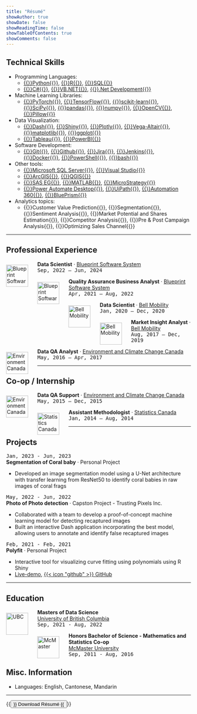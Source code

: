 ```yaml
---
title: "Résumé"
showAuthor: true
showDate: false
showReadingTime: false
showTableOfContents: true
showComments: false
---
```


## Technical Skills

* Programming Languages:
	* [{{<skills>}}Python{{</skills>}}](https://www.python.org/), [{{<skills>}}R{{</skills>}}](https://www.r-project.org/), [{{<skills>}}SQL{{</skills>}}](https://en.wikipedia.org/wiki/SQL)
	* [{{<skills>}}C#{{</skills>}}](https://en.wikipedia.org/wiki/C_Sharp_(programming_language)), [{{<skills>}}VB.NET{{</skills>}}](https://en.wikipedia.org/wiki/Visual_Basic_(.NET)), [{{<skills>}}.Net Development{{</skills>}}](https://dotnet.microsoft.com/en-us/learn/dotnet/what-is-dotnet)
* Machine Learning Libraries:
	* [{{<skills>}}PyTorch{{</skills>}}](https://pytorch.org/), [{{<skills>}}TensorFlow{{</skills>}}](https://www.tensorflow.org/), [{{<skills>}}scikit-learn{{</skills>}}](https://scikit-learn.org/stable/), [{{<skills>}}SciPy{{</skills>}}](https://scipy.org/), [{{<skills>}}pandas{{</skills>}}](https://pandas.pydata.org/), [{{<skills>}}numpy{{</skills>}}](https://numpy.org/), [{{<skills>}}OpenCV{{</skills>}}](https://opencv.org/), [{{<skills>}}Pillow{{</skills>}}](https://pillow.readthedocs.io/en/stable/)
* Data Visualization: 
	* [{{<skills>}}Dash{{</skills>}}](https://dash.plotly.com/), [{{<skills>}}Shiny{{</skills>}}](https://www.rstudio.com/products/shiny/), [{{<skills>}}Plotly{{</skills>}}](https://plotly.com/), [{{<skills>}}Vega-Altair{{</skills>}}](https://altair-viz.github.io/), [{{<skills>}}matplotlib{{</skills>}}](https://matplotlib.org/), [{{<skills>}}ggplot{{</skills>}}](https://ggplot2.tidyverse.org/index.html)
	* [{{<skills>}}Tableau{{</skills>}}](https://www.tableau.com/), [{{<skills>}}PowerBI{{</skills>}}](https://www.microsoft.com/en-ca/power-platform/products/power-bi/desktop)
* Software Development:
	* [{{<skills>}}Git{{</skills>}}](https://git-scm.com/), [{{<skills>}}Github{{</skills>}}](https://github.com/stevenlio88), [{{<skills>}}Jira{{</skills>}}](https://www.atlassian.com/software/jira), [{{<skills>}}Jenkins{{</skills>}}](https://www.jenkins.io/), [{{<skills>}}Docker{{</skills>}}](https://www.docker.com/), [{{<skills>}}PowerShell{{</skills>}}](https://learn.microsoft.com/en-us/powershell/), [{{<skills>}}bash{{</skills>}}](https://www.gnu.org/software/bash/)
* Other tools:
	* [{{<skills>}}Microsoft SQL Server{{</skills>}}](https://en.wikipedia.org/wiki/Microsoft_SQL_Server), [{{<skills>}}Visual Studio{{</skills>}}](https://visualstudio.microsoft.com/)
	* [{{<skills>}}ArcGIS{{</skills>}}](https://www.arcgis.com/index.html), [{{<skills>}}QGIS{{</skills>}}](https://www.qgis.org/en/site/)
	* [{{<skills>}}SAS EG{{</skills>}}](https://www.sas.com/en_ca/home.html), [{{<skills>}}MATLAB{{</skills>}}](https://www.mathworks.com/products/matlab.html), [{{<skills>}}MicroStrategy{{</skills>}}](https://www.microstrategy.com/)
	* [{{<skills>}}Power Automate Desktop{{</skills>}}](https://www.microsoft.com/en-ca/power-platform/products/power-automate), [{{<skills>}}UiPath{{</skills>}}](https://www.uipath.com/), [{{<skills>}}Automation 360{{</skills>}}](https://www.automationanywhere.com/products/automation-360), [{{<skills>}}BluePrism{{</skills>}}](https://www.blueprism.com/)
* Analytics topics:
	* {{<skills>}}Customer Value Prediction{{</skills>}}, {{<skills>}}Segmentation{{</skills>}}, {{<skills>}}Sentiment Analysis{{</skills>}}, {{<skills>}}Market Potential and Shares Estimation{{</skills>}}, {{<skills>}}Competitor Analysis{{</skills>}}, {{<skills>}}Pre & Post Campaign Analysis{{</skills>}}, {{<skills>}}Optimizing Sales Channel{{</skills>}}
	
------

## Professional Experience
<p>
    <a href="https://www.blueprintsys.com/">
        <img src="/experiences/jobs/bp.jpeg" alt="Blueprint Software System" width="60px" class="rounded-md" style="float: left; margin: 10px 5% 0 0;" />
    </a>
    <b>Data Scientist</b> · <a href="https://www.blueprintsys.com/">Blueprint Software System</a><br>
	<kbd>Sep, 2022 – Jun, 2024</kbd>
</p>

<p>
    <a href="https://www.blueprintsys.com/">
        <img src="/experiences/jobs/bp.jpeg" alt="Blueprint Software System" width="60px" class="rounded-md" style="float: left; margin: 10px 5% 0 0;" />
    </a>
    <b>Quality Assurance Business Analyst</b> · <a href="https://www.blueprintsys.com/">Blueprint Software System</a><br>
	<kbd>Apr, 2021 – Aug, 2022</kbd>
</p>

<p>
    <a href="https://www.bell.ca/Mobility">
        <img src="/experiences/jobs/bell.jpeg" alt="Bell Mobility" width="60px" class="rounded-md" style="float: left; margin: 10px 5% 0 0;" />
    </a>
    <b>Data Scientist</b> · <a href="https://www.bell.ca/Mobility/">Bell Mobility</a><br>
	<kbd>Jan, 2020 – Dec, 2020</kbd>
</p>

<p>
    <a href="https://www.bell.ca/Mobility">
        <img src="/experiences/jobs/bell.jpeg" alt="Bell Mobility" width="60px" class="rounded-md" style="float: left; margin: 10px 5% 0 0;" />
    </a>
    <b>Market Insight Analyst</b> · <a href="https://www.bell.ca/Mobility/">Bell Mobility</a><br>
    <kbd>Aug, 2017 – Dec, 2019</kbd>
</p>

<p>
    <a href="https://weather.gc.ca/canada_e.html">
        <img src="/experiences/jobs/ecc.jpeg" alt="Environment Canada" width="60px" class="rounded-md" style="float: left; margin: 10px 5% 0 0;" />
    </a>
    <b>Data QA Analyst</b> · <a href="https://weather.gc.ca/canada_e.html">Environment and Climate Change Canada</a><br>
	<kbd>May, 2016 – Apr, 2017</kbd>
</p>

------

## Co-op / Internship
<p>
    <a href="https://weather.gc.ca/canada_e.html">
        <img src="/experiences/jobs/ecc.jpeg" alt="Environment Canada" width="60px" class="rounded-md" style="float: left; margin: 10px 5% 0 0;" />
    </a>
    <b>Data QA Support</b> · <a href="https://weather.gc.ca/canada_e.html">Environment and Climate Change Canada</a><br>
	<kbd>May, 2015 – Dec, 2015</kbd>
</p>

<p>
    <a href="https://www.statcan.gc.ca/en/start">
        <img src="/experiences/jobs/sc.jpeg" alt="Statistics Canada" width="60px" class="rounded-md" style="float: left; margin: 10px 5% 0 0;" />
    </a>
    <b>Assistant Methodologist</b> · <a href="https://www.statcan.gc.ca/en/start">Statistics Canada</a><br>
	<kbd>Jan, 2014 – Aug, 2014</kbd><br>
</p>


------

## Projects

<kbd>Jan, 2023 - Jun, 2023</kbd><br>
<b>Segmentation of Coral baby</b> · Personal Project
* Developed an image segmentation model using a U-Net architecture with transfer learning from ResNet50 to identify coral babies in raw images of coral frags

<kbd>May, 2022 - Jun, 2022</kbd><br>
<b>Photo of Photo detection</b> · Capston Project - Trusting Pixels Inc.<br>
* Collaborated with a team to develop a proof-of-concept machine learning model for detecting recaptured images
* Built an interactive Dash application incorporating the best model, allowing users to annotate and identify false recaptured images

<kbd>Feb, 2021 - Feb, 2021</kbd><br>
<b>Polyfit</b> · Personal Project
* Interactive tool for visualizing curve fitting using polynomials using R Shiny
* [Live-demo](http://stevenlio.shinyapps.io/polyfit), [{{< icon "github" >}} GitHub](https://github.com/stevenlio88/Polyfit)

------

## Education

<p>
    <a href="https://masterdatascience.ubc.ca/">
        <img src="/experiences/jobs/ubc.jpeg" alt="UBC" width="60px" class="rounded-md" style="float: left; margin: 10px 5% 0 0;" />
    </a>
    <b>Masters of Data Science</b><br>
	<a href="https://masterdatascience.ubc.ca/">University of British Columbia</a><br>
	<kbd>Sep, 2021 - Aug, 2022</kbd><br>
</p>

<p>
    <a href="https://scce.science.mcmaster.ca/">
        <img src="/experiences/jobs/mc.jpeg" alt="McMaster" width="60px" class="rounded-md" style="float: left; margin: 10px 5% 0 0;" />
    </a>
    <b>Honors Bachelor of Science - Mathematics and Statistics Co-op</b><br>
	<a href="https://scce.science.mcmaster.ca/">McMaster University</a><br>
	<kbd>Sep, 2011 - Aug, 2016</kbd><br>
</p>

## Misc. Information

* Languages: English, Cantonese, Mandarin

------

{{<button href="/experiences/Steven_Lio_Resume.pdf" download="Steven_Lio_Resume" target="_self">}}
Download Résumé
{{</button>}}